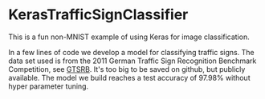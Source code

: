 # KerasTrafficSignClassifier
This is a fun non-MNIST example of using Keras for image classification. 

In a few lines of code we develop a model for classifying traffic signs. 
The data set used is from the 2011 German Traffic Sign Recognition Benchmark Competition, 
see <a href="http://benchmark.ini.rub.de/?section=gtsrb&subsection=news">GTSRB</a>. 
It's too big to be saved on github, but publicly available. The model we build reaches 
a test accuracy of 97.98% without hyper parameter tuning. 



